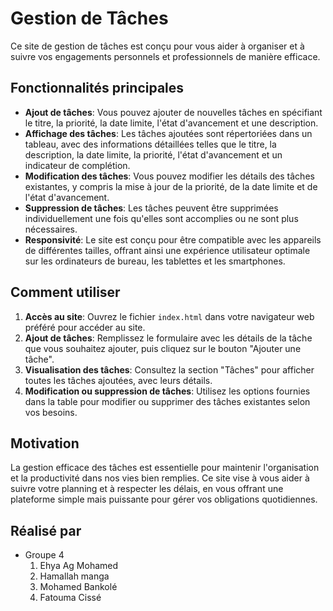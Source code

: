 
# Gestion de Tâches

Ce site de gestion de tâches est conçu pour vous aider à organiser et à suivre vos engagements personnels et professionnels de manière efficace.

## Fonctionnalités principales

- **Ajout de tâches**: Vous pouvez ajouter de nouvelles tâches en spécifiant le titre, la priorité, la date limite, l'état d'avancement et une description.
- **Affichage des tâches**: Les tâches ajoutées sont répertoriées dans un tableau, avec des informations détaillées telles que le titre, la description, la date limite, la priorité, l'état d'avancement et un indicateur de complétion.
- **Modification des tâches**: Vous pouvez modifier les détails des tâches existantes, y compris la mise à jour de la priorité, de la date limite et de l'état d'avancement.
- **Suppression de tâches**: Les tâches peuvent être supprimées individuellement une fois qu'elles sont accomplies ou ne sont plus nécessaires.
- **Responsivité**: Le site est conçu pour être compatible avec les appareils de différentes tailles, offrant ainsi une expérience utilisateur optimale sur les ordinateurs de bureau, les tablettes et les smartphones.

## Comment utiliser

1. **Accès au site**: Ouvrez le fichier `index.html` dans votre navigateur web préféré pour accéder au site.
2. **Ajout de tâches**: Remplissez le formulaire avec les détails de la tâche que vous souhaitez ajouter, puis cliquez sur le bouton "Ajouter une tâche".
3. **Visualisation des tâches**: Consultez la section "Tâches" pour afficher toutes les tâches ajoutées, avec leurs détails.
4. **Modification ou suppression de tâches**: Utilisez les options fournies dans la table pour modifier ou supprimer des tâches existantes selon vos besoins.

## Motivation

La gestion efficace des tâches est essentielle pour maintenir l'organisation et la productivité dans nos vies bien remplies. Ce site vise à vous aider à suivre votre planning et à respecter les délais, en vous offrant une plateforme simple mais puissante pour gérer vos obligations quotidiennes.
## Réalisé par 
- Groupe 4
  1. Ehya Ag Mohamed
  2. Hamallah manga
  3. Mohamed Bankolé
  4. Fatouma Cissé
